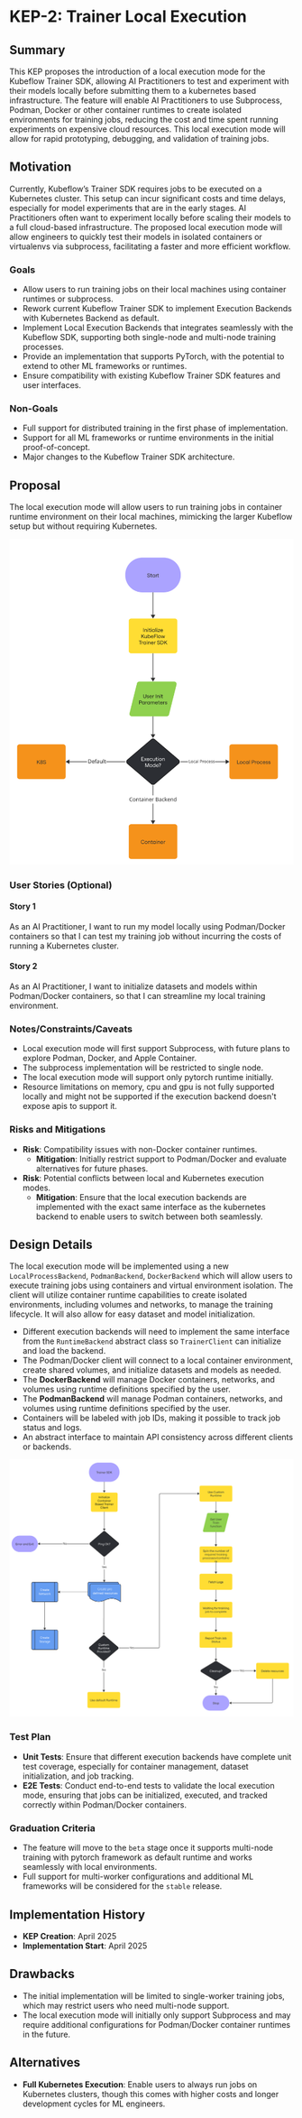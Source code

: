 # KEP-2: Trainer Local Execution

## Summary

This KEP proposes the introduction of a local execution mode for the Kubeflow Trainer SDK, allowing AI Practitioners to test and experiment with their models locally before submitting them to a kubernetes based infrastructure.
The feature will enable AI Practitioners to use Subprocess, Podman, Docker or other container runtimes to create isolated environments for training jobs, reducing the cost and time spent running experiments on expensive cloud resources.
This local execution mode will allow for rapid prototyping, debugging, and validation of training jobs.

## Motivation

Currently, Kubeflow’s Trainer SDK requires jobs to be executed on a Kubernetes cluster.
This setup can incur significant costs and time delays, especially for model experiments that are in the early stages.
AI Practitioners often want to experiment locally before scaling their models to a full cloud-based infrastructure.
The proposed local execution mode will allow engineers to quickly test their models in isolated containers or virtualenvs via subprocess, facilitating a faster and more efficient workflow.

### Goals

- Allow users to run training jobs on their local machines using container runtimes or subprocess.
- Rework current Kubeflow Trainer SDK to implement Execution Backends with Kubernetes Backend as default.
- Implement Local Execution Backends that integrates seamlessly with the Kubeflow SDK, supporting both single-node and multi-node training processes.
- Provide an implementation that supports PyTorch, with the potential to extend to other ML frameworks or runtimes.
- Ensure compatibility with existing Kubeflow Trainer SDK features and user interfaces.

### Non-Goals

- Full support for distributed training in the first phase of implementation.
- Support for all ML frameworks or runtime environments in the initial proof-of-concept.
- Major changes to the Kubeflow Trainer SDK architecture.

## Proposal

The local execution mode will allow users to run training jobs in container runtime environment on their local machines, mimicking the larger Kubeflow setup but without requiring Kubernetes.

![Architecture Diagram](high-level-arch.svg)

### User Stories (Optional)

#### Story 1

As an AI Practitioner, I want to run my model locally using Podman/Docker containers so that I can test my training job without incurring the costs of running a Kubernetes cluster.

#### Story 2

As an AI Practitioner, I want to initialize datasets and models within Podman/Docker containers, so that I can streamline my local training environment.

### Notes/Constraints/Caveats

- Local execution mode will first support Subprocess, with future plans to explore Podman, Docker, and Apple Container.
- The subprocess implementation will be restricted to single node.
- The local execution mode will support only pytorch runtime initially.
- Resource limitations on memory, cpu and gpu is not fully supported locally and might not be supported if the execution backend doesn't expose apis to support it.

### Risks and Mitigations

- **Risk**: Compatibility issues with non-Docker container runtimes.
  - **Mitigation**: Initially restrict support to Podman/Docker and evaluate alternatives for future phases.
- **Risk**: Potential conflicts between local and Kubernetes execution modes.
  - **Mitigation**: Ensure that the local execution backends are implemented with the exact same interface as the kubernetes backend to enable users to switch between both seamlessly.

## Design Details

The local execution mode will be implemented using a new `LocalProcessBackend`, `PodmanBackend`, `DockerBackend` which will allow users to execute training jobs using containers and virtual environment isolation. The client will utilize container runtime capabilities to create isolated environments, including volumes and networks, to manage the training lifecycle. It will also allow for easy dataset and model initialization.

- Different execution backends will need to implement the same interface from the `RuntimeBackend` abstract class so `TrainerClient` can initialize and load the backend.
- The Podman/Docker client will connect to a local container environment, create shared volumes, and initialize datasets and models as needed.
- The **DockerBackend** will manage Docker containers, networks, and volumes using runtime definitions specified by the user.
- The **PodmanBackend** will manage Podman containers, networks, and volumes using runtime definitions specified by the user.
- Containers will be labeled with job IDs, making it possible to track job status and logs.
- An abstract interface to maintain API consistency across different clients or backends.

![Detailed Workflow](detailed-workflow.svg)

### Test Plan

- **Unit Tests**: Ensure that different execution backends have complete unit test coverage, especially for container management, dataset initialization, and job tracking.
- **E2E Tests**: Conduct end-to-end tests to validate the local execution mode, ensuring that jobs can be initialized, executed, and tracked correctly within Podman/Docker containers.

### Graduation Criteria

- The feature will move to the `beta` stage once it supports multi-node training with pytorch framework as default runtime and works seamlessly with local environments.
- Full support for multi-worker configurations and additional ML frameworks will be considered for the `stable` release.

## Implementation History

- **KEP Creation**: April 2025
- **Implementation Start**: April 2025

## Drawbacks

- The initial implementation will be limited to single-worker training jobs, which may restrict users who need multi-node support.
- The local execution mode will initially only support Subprocess and may require additional configurations for Podman/Docker container runtimes in the future.

## Alternatives

- **Full Kubernetes Execution**: Enable users to always run jobs on Kubernetes clusters, though this comes with higher costs and longer development cycles for ML engineers.
